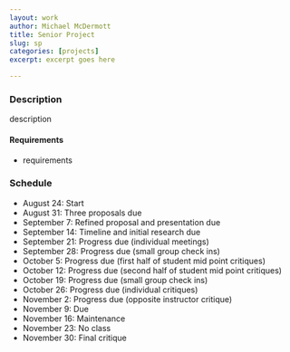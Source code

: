 ```yaml
---
layout: work
author: Michael McDermott
title: Senior Project
slug: sp
categories: [projects]
excerpt: excerpt goes here

---
```


### Description
description

#### Requirements
* requirements

### Schedule
* August 24: Start
* August 31: Three proposals due
* September 7: Refined proposal and presentation due
* September 14: Timeline and initial research due
* September 21: Progress due (individual meetings)
* September 28: Progress due (small group check ins)
* October 5: Progress due (first half of student mid point critiques)
* October 12: Progress due (second half of student mid point critiques)
* October 19: Progress due (small group check ins)
* October 26: Progress due (individual critiques)
* November 2: Progress due (opposite instructor critique)
* November 9: Due
* November 16: Maintenance
* November 23: No class
* November 30: Final critique
